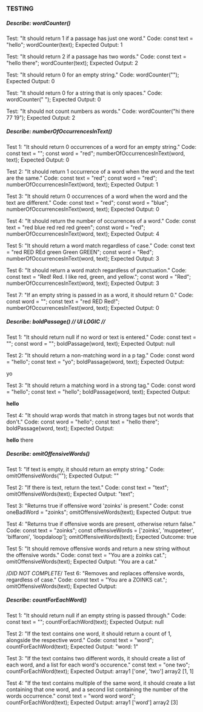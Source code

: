 ### TESTING

##### **Describe:** wordCounter()

Test: "It should return 1 if a passage has just one word."
Code:
const text = "hello";
wordCounter(text);
Expected Output: 1

Test: "It should return 2 if a passage has two words."
Code:
const text = "hello there";
wordCounter(text);
Expected Output: 2

Test: "It should return 0 for an empty string."
Code: wordCounter("");
Expected Output: 0

Test: "It should return 0 for a string that is only spaces."
Code: wordCounter("            ");
Expected Output: 0

Test: "It should not count numbers as words."
Code: wordCounter("hi there 77 19");
Expected Output: 2

##### **Describe:** numberOfOccurrencesInText()

Test 1: "It should return 0 occurrences of a word for an empty string."
Code:
    const text = "";
    const word = "red";
    numberOfOccurrencesInText(word, text);
Expected Output: 0

Test 2: "It should return 1 occurrence of a word when the word and the text are the same."
Code:
    const text = "red";
    const word = "red";
    numberOfOccurrencesInText(word, text);
Expected Output: 1

Test 3: "It should return 0 occurrences of a word when the word and the text are different."
Code:
    const text = "red";
    const word = "blue";
    numberOfOccurrencesInText(word, text);
Expected Output: 0

Test 4: "It should return the number of occurrences of a word."
Code:
    const text = "red blue red red red green";
    const word = "red";
    numberOfOccurrencesInText(word, text);
Expected Output: 4

Test 5: "It should return a word match regardless of case."
Code:
    const text = "red RED REd green Green GREEN";
    const word = "Red";
    numberOfOccurrencesInText(word, text);
Expected Output: 3

Test 6: "It should return a word match regardless of punctuation."
Code:
    const text = "Red! Red. I like red, green, and yellow.";
    const word = "Red";
    numberOfOccurrencesInText(word, text);
Expected Output: 3

Test 7: "If an empty string is passed in as a word, it should return 0."
Code:
    const word = "";
    const text = "red RED Red!";
    numberOfOccurrencesInTest(word, text);
Expected Output: 0

##### **Describe:** boldPassage() // UI LOGIC //

Test 1: "It should return null if no word or text is entered."
Code:
    const text = "";
    const word = "";
    boldPassage(word, text);
Expected Output: null

Test 2: "It should return a non-matching word in a p tag."
Code: 
    const word = "hello";
    const text = "yo";
    boldPassage(word, text);
Expected Output: <p>yo</p>

Test 3: "It should return a matching word in a strong tag."
Code:
    const word = "hello";
    const text = "hello";
    boldPassage(word, text);
Expected Output: <p><strong>hello</strong><p>

Test 4: "It should wrap words that match in strong tages but not words that don't."
Code:
    const word = "hello";
    const text = "hello there";
    boldPassage(word, text);
Expected Output: <p><strong>hello</strong> there</p>

##### **Describe:** omitOffensiveWords()

Test 1: "If text is empty, it should return an empty string."
Code:
    omitOffensiveWords("");
Expected Output: ""

Test 2: "If there is text, return the text."
Code:
    const text = "text";
    omitOffensiveWords(text);
Expected Output: "text";

Test 3: "Returns true if offensive word 'zoinks' is present."
Code:
    const oneBadWord = "zoinks";
    omitOffensiveWords(text);
Expected Output: true

Test 4: "Returns true if offensive words are present, otherwise return false."
Code:
    const text = "zoinks";
    const offensiveWords = ['zoinks', 'muppeteer', 'biffaroni', 'loopdaloop'];
    omitOffensiveWords(text);
Expected Outcome: true

Test 5: "It should remove offensive words and return a new string without the offensive words."
Code:
    const text = "You are a zoinks cat.";
    omitOffensiveWords(text);
Expected Output: "You are a cat."

/*DID NOT COMPLETE*/
Test 6: "Removes and replaces offensive words, regardless of case."
Code:
    const text = "You are a ZOINKS cat.";
    omitOffensiveWords(text);
Expected Output: 

##### **Describe:** countForEachWord()

Test 1: "It should return null if an empty string is passed through."
Code:
    const text = "";
    countForEachWord(text);
Expected Output: null

Test 2: "If the text contains one word, it should return a count of 1, alongside the respective word."
Code:
    const text = "word";
    countForEachWord(text);
Expected Output: "word: 1"

Test 3: "If the text contains two different words, it should create a list of each word, and a list for each word's occurence."
    const text = "one two";
    countForEachWord(text);
Expected Output:    array1 ['one', 'two']
                    array2 [1, 1]

Test 4: "If the text contains multiple of the same word, it should create a list containing that one word, and a second list containing the number of the words occurrence."
    const text = "word word word";
    countForEachWord(text);
Expected Output:    array1 ['word']
                    array2 [3]

